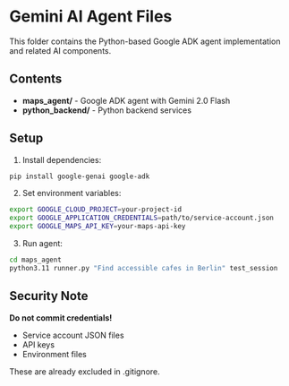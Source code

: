 # Gemini AI Agent Files

This folder contains the Python-based Google ADK agent implementation and related AI components.

## Contents

- **maps_agent/** - Google ADK agent with Gemini 2.0 Flash
- **python_backend/** - Python backend services

## Setup

1. Install dependencies:
```bash
pip install google-genai google-adk
```

2. Set environment variables:
```bash
export GOOGLE_CLOUD_PROJECT=your-project-id
export GOOGLE_APPLICATION_CREDENTIALS=path/to/service-account.json
export GOOGLE_MAPS_API_KEY=your-maps-api-key
```

3. Run agent:
```bash
cd maps_agent
python3.11 runner.py "Find accessible cafes in Berlin" test_session
```

## Security Note

**Do not commit credentials!**
- Service account JSON files
- API keys
- Environment files

These are already excluded in .gitignore.
